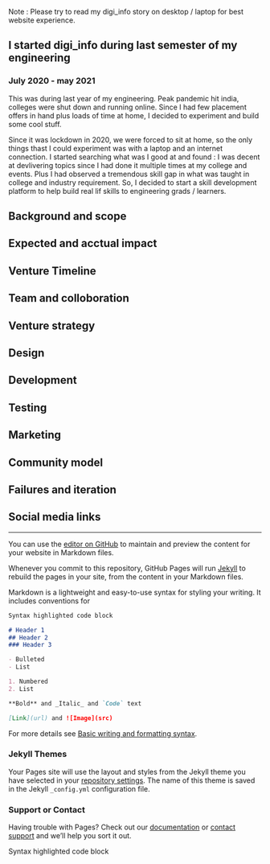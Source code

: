 Note : Please try to read my digi_info story on desktop / laptop for best website experience.

## I started digi_info during last semester of my engineering  
### July 2020 - may 2021

  This was during last year of my engineering. Peak pandemic hit india, colleges were shut down and running online. Since I had few placement offers in hand plus loads of time at home, I decided to experiment and build some cool stuff.
  
  Since it was lockdown in 2020, we were forced to sit at home, so the only things thast I could experiment was with a laptop and an internet connection. I started searching what was I good at and found : I was decent at devlivering topics since I had done it multiple times at my college and events. Plus I had observed a tremendous skill gap in what was taught in college and industry requirement. So, I decided to start a skill development platform to help build real lif skills to engineering grads / learners. 
## Background and scope

## Expected and acctual impact

## Venture Timeline

## Team and colloboration 

## Venture strategy

## Design

## Development 

## Testing

## Marketing

## Community model

## Failures and iteration

## Social media links 







**************************************************************************************************************************************************************************




You can use the [editor on GitHub](https://github.com/Rutuja-Kelkar/digi_info/edit/gh-pages/index.md) to maintain and preview the content for your website in Markdown files.

Whenever you commit to this repository, GitHub Pages will run [Jekyll](https://jekyllrb.com/) to rebuild the pages in your site, from the content in your Markdown files.



Markdown is a lightweight and easy-to-use syntax for styling your writing. It includes conventions for

```markdown
Syntax highlighted code block

# Header 1
## Header 2 
### Header 3

- Bulleted
- List

1. Numbered
2. List

**Bold** and _Italic_ and `Code` text

[Link](url) and ![Image](src)
```

For more details see [Basic writing and formatting syntax](https://docs.github.com/en/github/writing-on-github/getting-started-with-writing-and-formatting-on-github/basic-writing-and-formatting-syntax).

### Jekyll Themes

Your Pages site will use the layout and styles from the Jekyll theme you have selected in your [repository settings](https://github.com/Rutuja-Kelkar/digi_info/settings/pages). The name of this theme is saved in the Jekyll `_config.yml` configuration file.

### Support or Contact

Having trouble with Pages? Check out our [documentation](https://docs.github.com/categories/github-pages-basics/) or [contact support](https://support.github.com/contact) and we’ll help you sort it out.

Syntax highlighted code block
